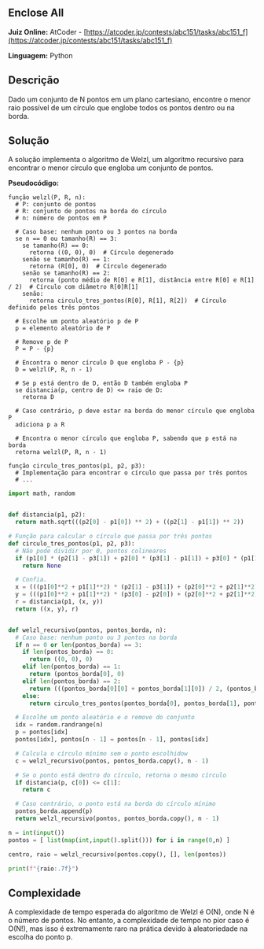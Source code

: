 ## Enclose All

**Juiz Online:** AtCoder - [https://atcoder.jp/contests/abc151/tasks/abc151_f](https://atcoder.jp/contests/abc151/tasks/abc151_f)

**Linguagem:** Python

## Descrição

Dado um conjunto de N pontos em um plano cartesiano, encontre o menor raio possível de um círculo que englobe todos os pontos dentro ou na borda.

## Solução

A solução implementa o algoritmo de Welzl, um algoritmo recursivo para encontrar o menor círculo que engloba um conjunto de pontos.

**Pseudocódigo:**

```
função welzl(P, R, n):
  # P: conjunto de pontos
  # R: conjunto de pontos na borda do círculo
  # n: número de pontos em P

  # Caso base: nenhum ponto ou 3 pontos na borda
  se n == 0 ou tamanho(R) == 3:
    se tamanho(R) == 0:
      retorna ((0, 0), 0)  # Círculo degenerado
    senão se tamanho(R) == 1:
      retorna (R[0], 0)  # Círculo degenerado
    senão se tamanho(R) == 2:
      retorna (ponto médio de R[0] e R[1], distância entre R[0] e R[1] / 2)  # Círculo com diâmetro R[0]R[1]
    senão:
      retorna circulo_tres_pontos(R[0], R[1], R[2])  # Círculo definido pelos três pontos

  # Escolhe um ponto aleatório p de P
  p = elemento aleatório de P

  # Remove p de P
  P = P - {p}

  # Encontra o menor círculo D que engloba P - {p}
  D = welzl(P, R, n - 1)

  # Se p está dentro de D, então D também engloba P
  se distancia(p, centro de D) <= raio de D:
    retorna D

  # Caso contrário, p deve estar na borda do menor círculo que engloba P
  adiciona p a R

  # Encontra o menor círculo que engloba P, sabendo que p está na borda
  retorna welzl(P, R, n - 1)

função circulo_tres_pontos(p1, p2, p3):
  # Implementação para encontrar o círculo que passa por três pontos
  # ...
```

```python
import math, random


def distancia(p1, p2):
  return math.sqrt(((p2[0] - p1[0]) ** 2) + ((p2[1] - p1[1]) ** 2))

# Função para calcular o círculo que passa por três pontos
def circulo_tres_pontos(p1, p2, p3):
  # Não pode dividir por 0, pontos colineares
  if (p1[0] * (p2[1] - p3[1]) + p2[0] * (p3[1] - p1[1]) + p3[0] * (p1[1] - p2[1])) == 0:
    return None

  # Confia.
  x = (((p1[0]**2 + p1[1]**2) * (p2[1] - p3[1]) + (p2[0]**2 + p2[1]**2) * (p3[1] - p1[1]) + (p3[0]**2 + p3[1]**2) * (p1[1] - p2[1])) / (2 * (p1[0] * (p2[1] - p3[1]) + p2[0] * (p3[1] - p1[1]) + p3[0] * (p1[1] - p2[1]))))
  y = (((p1[0]**2 + p1[1]**2) * (p3[0] - p2[0]) + (p2[0]**2 + p2[1]**2) * (p1[0] - p3[0]) + (p3[0]**2 + p3[1]**2) * (p2[0] - p1[0])) / (2 * (p1[0] * (p2[1] - p3[1]) + p2[0] * (p3[1] - p1[1]) + p3[0] * (p1[1] - p2[1]))))
  r = distancia(p1, (x, y))
  return ((x, y), r)


def welzl_recursivo(pontos, pontos_borda, n):
  # Caso base: nenhum ponto ou 3 pontos na borda
  if n == 0 or len(pontos_borda) == 3:
    if len(pontos_borda) == 0:
      return ((0, 0), 0)
    elif len(pontos_borda) == 1:
      return (pontos_borda[0], 0)
    elif len(pontos_borda) == 2:
      return (((pontos_borda[0][0] + pontos_borda[1][0]) / 2, (pontos_borda[0][1] + pontos_borda[1][1]) / 2), distancia(pontos_borda[0], pontos_borda[1]) / 2)
    else:
      return circulo_tres_pontos(pontos_borda[0], pontos_borda[1], pontos_borda[2])

  # Escolhe um ponto aleatório e o remove do conjunto
  idx = random.randrange(n)
  p = pontos[idx]
  pontos[idx], pontos[n - 1] = pontos[n - 1], pontos[idx]

  # Calcula o círculo mínimo sem o ponto escolhidow
  c = welzl_recursivo(pontos, pontos_borda.copy(), n - 1)

  # Se o ponto está dentro do círculo, retorna o mesmo círculo
  if distancia(p, c[0]) <= c[1]:
    return c

  # Caso contrário, o ponto está na borda do círculo mínimo
  pontos_borda.append(p)
  return welzl_recursivo(pontos, pontos_borda.copy(), n - 1)

n = int(input())
pontos = [ list(map(int,input().split())) for i in range(0,n) ]

centro, raio = welzl_recursivo(pontos.copy(), [], len(pontos))

print(f"{raio:.7f}")
```

## Complexidade

A complexidade de tempo esperada do algoritmo de Welzl é O(N), onde N é o número de pontos. No entanto, a complexidade de tempo no pior caso é O(N!), mas isso é extremamente raro na prática devido à aleatoriedade na escolha do ponto p.